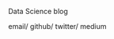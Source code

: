 ---
---
Data Science blog


<a style="text-decoration:none" href="mailto:georgeball95@gmail.com">email/</a>
<a style="text-decoration:none" href="https://github.com/georgeball95">github/</a>
<a style="text-decoration:none" color="#357edd" href="https://twitter.com/GeorgeBall95">twitter/</a>
<a style="text-decoration:none" href="https://medium.com/@GeorgeBall95">medium</a>

